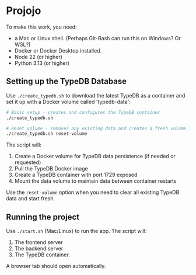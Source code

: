# Projojo

To make this work, you need:
* a Mac or Linux shell. (Perhaps Git-Bash can run this on Windows? Or WSL?)
* Docker or Docker Desktop installed.
* Node 22 (or higher)
* Python 3.13 (or higher)

## Setting up the TypeDB Database

Use `./create_typedb.sh` to download the latest TypeDB as a container and set it up with a Docker volume called 'typedb-data':


```bash
# Basic setup - creates and configures the TypeDB container
./create_typedb.sh

# Reset volume - removes any existing data and creates a fresh volume in addition to a new container
./create_typedb.sh reset-volume
```

The script will:
1. Create a Docker volume for TypeDB data persistence (if needed or requested)
2. Pull the TypeDB Docker image
3. Create a TypeDB container with port 1729 exposed
4. Mount the data volume to maintain data between container restarts

Use the `reset-volume` option when you need to clear all existing TypeDB data and start fresh.

## Running the project

Use `./start.sh` (Mac/Linux) to run the app. The script will: 
1. The frontend server
2. The backend server
3. The TypeDB container.

A browser tab should open automatically.
